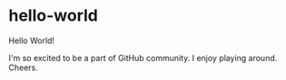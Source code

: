 # hello-world

Hello World!

I'm so excited to be a part of GitHub community. I enjoy playing around.
Cheers.
